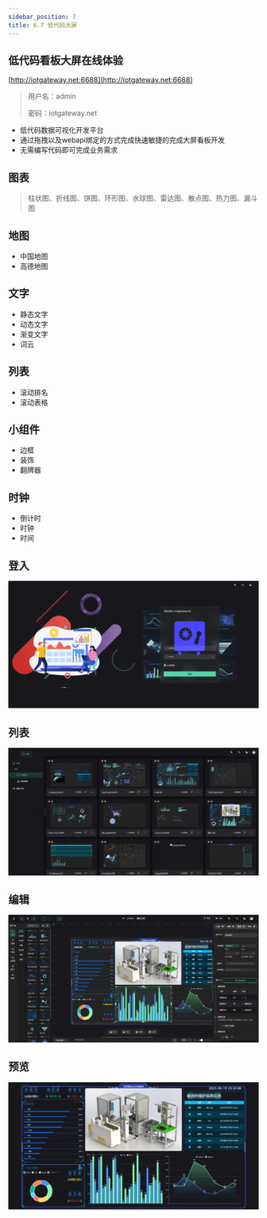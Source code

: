 ```yaml
---
sidebar_position: 7
title: 6.7 低代码大屏
---
```



## 低代码看板大屏在线体验
[http://iotgateway.net:6688](http://iotgateway.net:6688)
> 用户名：admin
>
> 密码：iotgateway.net


- 低代码数据可视化开发平台
- 通过拖拽以及webapi绑定的方式完成快速敏捷的完成大屏看板开发
- 无需编写代码即可完成业务需求


## 图表
> 柱状图、折线图、饼图、环形图、水球图、雷达图、散点图、热力图、漏斗图

## 地图
- 中国地图
- 高德地图

## 文字
- 静态文字
- 动态文字
- 渐变文字
- 词云

## 列表
- 滚动排名
- 滚动表格
## 小组件
- 边框
- 装饰
- 翻牌器
## 时钟
- 倒计时
- 时钟
- 时间

## 登入
![login](./images/kanban-login.png)


## 列表
![view](./images/kanban-view.png)

## 编辑
![edit](./images/kanban-edit.png)

## 预览
![preview](./images/kanban-preview.png)